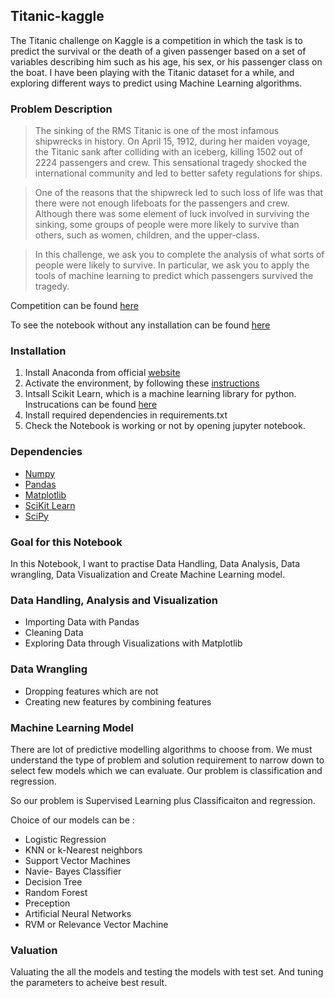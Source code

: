 ## Titanic-kaggle

The Titanic challenge on Kaggle is a competition in which the task is to predict the survival or the death of a given passenger based on a set of variables describing him such as his age, his sex, or his passenger class on the boat. I have been playing with the Titanic dataset for a while, and exploring different ways to predict using Machine Learning algorithms.

### Problem Description
> The sinking of the RMS Titanic is one of the most infamous shipwrecks in history.  On April 15, 1912, during her maiden voyage, the Titanic sank after colliding with an iceberg, killing 1502 out of 2224 passengers and crew. This sensational tragedy shocked the international community and led to better safety regulations for ships.

> One of the reasons that the shipwreck led to such loss of life was that there were not enough lifeboats for the passengers and crew. Although there was some element of luck involved in surviving the sinking, some groups of people were more likely to survive than others, such as women, children, and the upper-class.

> In this challenge, we ask you to complete the analysis of what sorts of people were likely to survive. In particular, we ask you to apply the tools of machine learning to predict which passengers survived the tragedy.

Competition can be found [here](https://www.kaggle.com/c/titanic)

To see the notebook without any installation can be found [here](https://nbviewer.jupyter.org/github/rohith28/Titanic_Kaggle/blob/master/Titanic_Disaster_prediction.ipynb)


### Installation

1. Install Anaconda from official [website](https://www.anaconda.com/download/#macos)
2. Activate the environment, by following these [instructions](https://conda.io/docs/user-guide/tasks/manage-environments.html)
3. Intsall Scikit Learn, which is a machine learning library for python. Instrucations can be found [here](http://scikit-learn.org/stable/install.html)
4. Install required dependencies in requirements.txt
5. Check the Notebook is working or not by opening jupyter notebook.

### Dependencies 

* [Numpy](http://www.numpy.org/)
* [Pandas](http://pandas.pydata.org/)
* [Matplotlib](http://matplotlib.org/)
* [SciKit Learn](http://scikit-learn.org/stable/)
* [SciPy](http://www.scipy.org/)

### Goal for this Notebook

In this Notebook, I want to practise Data Handling, Data Analysis, Data wrangling, Data Visualization and Create Machine Learning model.

### Data Handling, Analysis and Visualization 
* Importing Data with Pandas
* Cleaning Data
* Exploring Data through Visualizations with Matplotlib

### Data Wrangling 
* Dropping features which are not 
* Creating new features by combining features

### Machine Learning Model
There are lot of predictive modelling algorithms to choose from. We must understand the type of problem and solution requirement to narrow down to select few models which we can evaluate. Our problem is classification and regression.

So our problem is Supervised Learning plus Classificaiton and regression.

Choice of our models can be :

* Logistic Regression
* KNN or k-Nearest neighbors
* Support Vector Machines
* Navie- Bayes Classifier
* Decision Tree
* Random Forest
* Preception
* Artificial Neural Networks
* RVM or Relevance Vector Machine

### Valuation 
 Valuating the all the models and testing the models with test set. And tuning the parameters to acheive best result.
 

